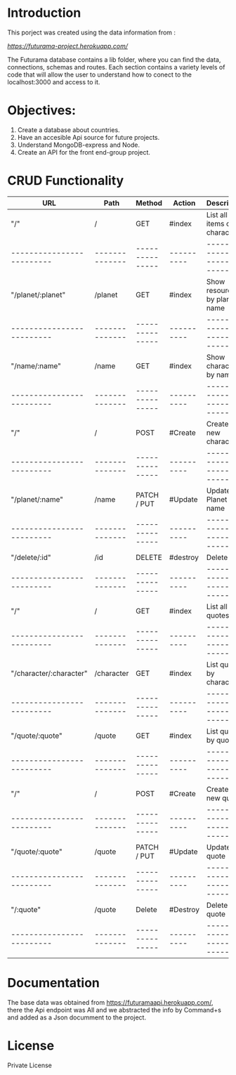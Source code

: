# Introduction

This porject was created using the data information from : 

*https://futurama-project.herokuapp.com/*

The Futurama database contains a lib folder, where you can find the data, connections, schemas and routes. Each section contains a variety levels of code that will allow the user to understand how to conect to the localhost:3000 and access to it. 


# Objectives: 

1. Create a database about countries.
2. Have an accesible Api source for future projects.
3. Understand MongoDB-express and Node.
4. Create an API for the front end-group project.

# CRUD Functionality

|      URL                |  Path        |  Method       |   Action |   Description                 |
|-------------------------|--------------|---------------|----------|-------------------------------|
|       "/"               |   /          |   GET         |  #index  |  List all items of character  |
|-------------------------|--------------|---------------|----------|-------------------------------|
| "/planet/:planet"       |   /planet    |   GET         |  #index  | Show resources by planet name |
|-------------------------|--------------|---------------|----------|-------------------------------|
| "/name/:name"           |   /name      |   GET         |  #index  | Show character by name        |
|-------------------------|--------------|---------------|----------|-------------------------------|
|       "/"               |   /          |   POST        |  #Create | Create a new character        |
|-------------------------|--------------|---------------|----------|-------------------------------|
| "/planet/:name"         |   /name      |   PATCH / PUT |  #Update | Update Planet name            |
|-------------------------|--------------|---------------|----------|-------------------------------|
| "/delete/:id"           |   /id        |   DELETE      | #destroy | Delete by id                  |
|-------------------------|--------------|---------------|----------|-------------------------------|
|       "/"               |   /          |   GET         |  #index  | List all quotes               |
|-------------------------|--------------|---------------|----------|-------------------------------|
| "/character/:character" |   /character |   GET         |  #index  | List quotes by character      |
|-------------------------|--------------|---------------|----------|-------------------------------|
| "/quote/:quote"         |   /quote     |   GET         |  #index  | List quotes by quotes         |
|-------------------------|--------------|---------------|----------|-------------------------------|
|        "/"              |   /          |   POST        |  #Create | Create a new quote            |
|-------------------------|--------------|---------------|----------|-------------------------------|
| "/quote/:quote"         |   /quote     |   PATCH / PUT |  #Update | Update quote                  |
|-------------------------|--------------|---------------|----------|-------------------------------|
| "/:quote"               |   /quote     |   Delete      | #Destroy | Delete quote                  |
|-------------------------|--------------|---------------|----------|-------------------------------|


# Documentation

The base data was obtained from https://futuramaapi.herokuapp.com/, there the Api endpoint was All and we abstracted the info by Command+s and added as a Json documment to the project. 


# License

Private License

